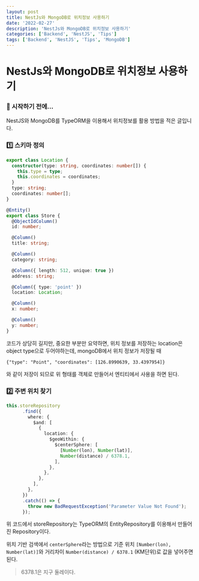 ```yaml
---
layout: post
title: NestJs와 MongoDB로 위치정보 사용하기
date: '2022-02-27'
description: 'NestJs와 MongoDB로 위치정보 사용하기'
categories: ['Backend', 'NestJS', 'Tips']
tags: ['Backend', 'NestJS', 'Tips', 'MongoDB']
---
```

# NestJs와 MongoDB로 위치정보 사용하기 

### 🎊 시작하기 전에...

NestJS와 MongoDB를 TypeORM을 이용해서 위치정보를 활용 방법을 적은 글입니다.

### 1️⃣ 스키마 정의

```typescript
export class Location {
  constructor(type: string, coordinates: number[]) {
    this.type = type;
    this.coordinates = coordinates;
  }
  type: string;
  coordinates: number[];
}
```

```typescript
@Entity()
export class Store {
  @ObjectIdColumn()
  id: number;

  @Column()
  title: string;

  @Column()
  category: string;

  @Column({ length: 512, unique: true })
  address: string;

  @Column({ type: 'point' })
  location: Location; 

  @Column()
  x: number;

  @Column()
  y: number;
}
```

코드가 상당히 길지만, 중요한 부분만 요약하면, 위치 정보를 저장하는 location은 object type으로 두어야하는데, mongoDB에서 위치 정보가 저장될 때 

```
{"type": "Point", "coordinates": [126.8990639, 33.4397954]}
```

와 같이 저장이 되므로 위 형태를 객체로 만들어서 엔티티에서 사용을 하면 된다.

### 2️⃣ 주변 위치 찾기

```typescript
this.storeRepository
      .find({
        where: {
          $and: [
            {
              location: {
                $geoWithin: {
                  $centerSphere: [
                    [Number(lon), Number(lat)],
                    Number(distance) / 6378.1,
                  ],
                },
              },
            },
          ],
        },
      })
      .catch(() => {
        throw new BadRequestException('Parameter Value Not Found');
      });
```

위 코드에서 storeRepository는 TypeORM의 EntityRepository를 이용해서 만들어진 Repository이다.

위치 기반 검색에서 `centerSphere`라는 방법으로 기준 위치 `[Number(lon), Number(lat)]`와 거리차이 `Number(distance) / 6378.1` (KM단위)로 값을 넣어주면 된다.

> 6378.1은 지구 둘레이다.